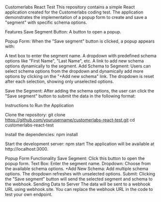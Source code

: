 Customerlabs React Test
This repository contains a simple React application created for the Customerlabs coding test. The application demonstrates the implementation of a popup form to create and save a "segment" with specific schema options.

Features
Save Segment Button: A button to open a popup.

Popup Form: When the "Save segment" button is clicked, a popup appears with:

A text box to enter the segment name.
A dropdown with predefined schema options like "First Name", "Last Name", etc.
A link to add new schema options dynamically to the segment.
Add Schema to Segment: Users can select schema options from the dropdown and dynamically add more options by clicking on the "+Add new schema" link. The dropdown is reset after each selection, showing only unselected options.

Save the Segment: After adding the schema options, the user can click the "Save segment" button to submit the data in the following format:

Instructions to Run the Application

Clone the repository:
git clone https://github.com/yourusername/customerlabs-react-test.git
cd customerlabs-react-test

Install the dependencies:
npm install

Start the development server:
npm start
The application will be available at http://localhost:3000.

Popup Form Functionality
Save Segment: Click this button to open the popup form.
Text Box: Enter the segment name.
Dropdown: Choose from the available schema options.
+Add New Schema: Add multiple schema options. The dropdown refreshes with unselected options.
Submit: Clicking the "Save segment" button will send the selected segment and schema to the webhook.
Sending Data to Server
The data will be sent to a webhook URL using webhook.site. You can replace the webhook URL in the code to test your own endpoint.
